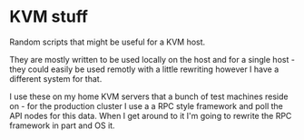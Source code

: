 KVM stuff
=========

Random scripts that might be useful for a KVM host.

They are mostly written to be used locally on the host and for a single host - they could easily be used remotly with a little rewriting however I have a different system for that.

I use these on my home KVM servers that a bunch of test machines reside on - for the production cluster I use a a RPC style framework and poll the API nodes for this data. When I get around to it I'm going to rewrite the RPC framework in part and OS it.
